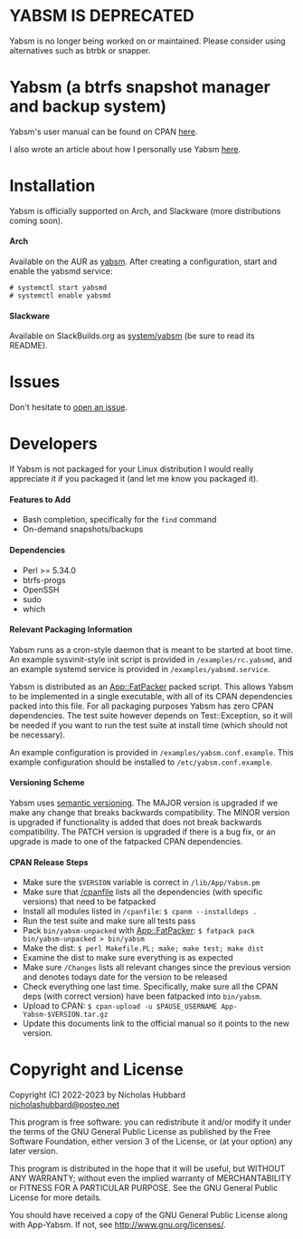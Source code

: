 # YABSM IS DEPRECATED

Yabsm is no longer being worked on or maintained. Please consider using alternatives such as btrbk or snapper.

# Yabsm (a btrfs snapshot manager and backup system)

Yabsm's user manual can be found on CPAN [here](https://metacpan.org/release/NHUBBARD/App-Yabsm-3.15.3/view/bin/yabsm).

I also wrote an article about how I personally use Yabsm [here](https://dev.to/nicholasbhubbard/how-i-use-yabsm-to-manage-my-btrfs-snapshots-19a3).

# Installation

Yabsm is officially supported on Arch, and Slackware (more distributions coming soon).

#### Arch

Available on the AUR as [yabsm](https://aur.archlinux.org/packages/yabsm). After creating a configuration, start and enable the yabsmd service:

```
# systemctl start yabsmd
# systemctl enable yabsmd
```

#### Slackware

Available on SlackBuilds.org as [system/yabsm](https://slackbuilds.org/repository/15.0/system/yabsm/) (be sure to read its README).

# Issues

Don't hesitate to [open an issue](https://github.com/NicholasBHubbard/Yabsm/issues).

# Developers

If Yabsm is not packaged for your Linux distribution I would really appreciate it if you packaged it (and let me know you packaged it).

#### Features to Add

- Bash completion, specifically for the `find` command
- On-demand snapshots/backups

#### Dependencies

- Perl >= 5.34.0
- btrfs-progs
- OpenSSH
- sudo
- which

#### Relevant Packaging Information

Yabsm runs as a cron-style daemon that is meant to be started at boot time. An example sysvinit-style init script is provided in `/examples/rc.yabsmd`, and an example systemd service is provided in `/examples/yabsmd.service`.

Yabsm is distributed as an [App::FatPacker](https://metacpan.org/pod/App::FatPacker) packed script. This allows Yabsm to be implemented in a single executable, with all of its CPAN dependencies packed into this file. For all packaging purposes Yabsm has zero CPAN dependencies. The test suite however depends on Test::Exception, so it will be needed if you want to run the test suite at install time (which should not be necessary).

An example configuration is provided in `/examples/yabsm.conf.example`. This example configuration should be installed to `/etc/yabsm.conf.example`.

#### Versioning Scheme

Yabsm uses [semantic versioning](https://semver.org/). The MAJOR version is upgraded if we make any change that breaks backwards compatibility. The MINOR version is upgraded if functionality is added that does not break backwards compatibility. The PATCH version is upgraded if there is a bug fix, or an upgrade is made to one of the fatpacked CPAN dependencies.


#### CPAN Release Steps

- Make sure the `$VERSION` variable is correct in `/lib/App/Yabsm.pm`
- Make sure that [/cpanfile](https://metacpan.org/dist/Module-CPANfile/view/lib/cpanfile.pod) lists all the dependencies (with specific versions) that need to be fatpacked
- Install all modules listed in `/cpanfile`: `$ cpanm --installdeps .`
- Run the test suite and make sure all tests pass
- Pack `bin/yabsm-unpacked` with [App::FatPacker](https://metacpan.org/pod/App::FatPacker): `$ fatpack pack bin/yabsm-unpacked > bin/yabsm`
- Make the dist: `$ perl Makefile.PL; make; make test; make dist`
- Examine the dist to make sure everything is as expected
- Make sure `/Changes` lists all relevant changes since the previous version and denotes todays date for the version to be released
- Check everything one last time. Specifically, make sure all the CPAN deps (with correct version) have been fatpacked into `bin/yabsm`.
- Upload to CPAN: `$ cpan-upload -u $PAUSE_USERNAME App-Yabsm-$VERSION.tar.gz`
- Update this documents link to the official manual so it points to the new version.

# Copyright and License

Copyright (C) 2022-2023 by Nicholas Hubbard <nicholashubbard@posteo.net>

This program is free software: you can redistribute it and/or modify it under the terms of the GNU General Public License as published by the Free Software Foundation, either version 3 of the License, or (at your option) any later version.

This program is distributed in the hope that it will be useful, but WITHOUT ANY WARRANTY; without even the implied warranty of MERCHANTABILITY or FITNESS FOR A PARTICULAR PURPOSE. See the GNU General Public License for more details.

You should have received a copy of the GNU General Public License along with App-Yabsm. If not, see http://www.gnu.org/licenses/.
